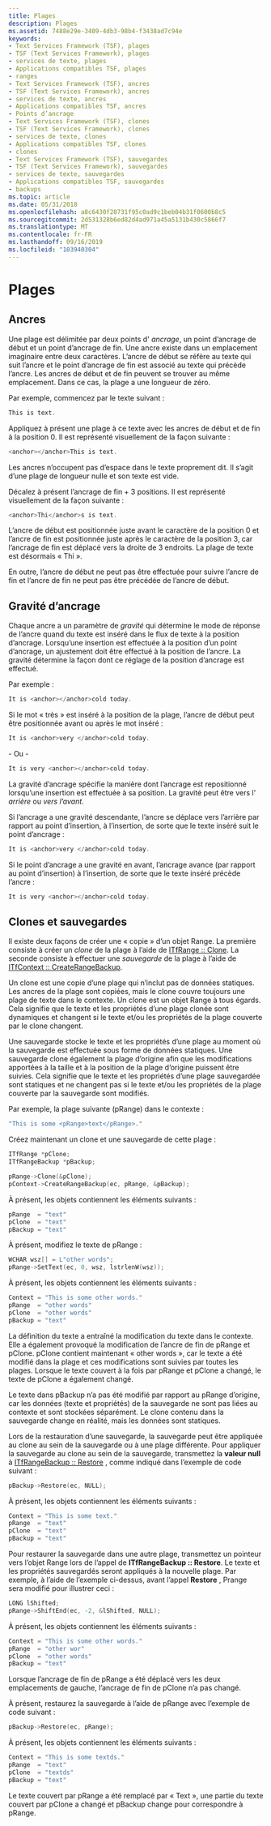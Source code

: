 ```yaml
---
title: Plages
description: Plages
ms.assetid: 7488e29e-3409-4db3-98b4-f3438ad7c94e
keywords:
- Text Services Framework (TSF), plages
- TSF (Text Services Framework), plages
- services de texte, plages
- Applications compatibles TSF, plages
- ranges
- Text Services Framework (TSF), ancres
- TSF (Text Services Framework), ancres
- services de texte, ancres
- Applications compatibles TSF, ancres
- Points d’ancrage
- Text Services Framework (TSF), clones
- TSF (Text Services Framework), clones
- services de texte, clones
- Applications compatibles TSF, clones
- clones
- Text Services Framework (TSF), sauvegardes
- TSF (Text Services Framework), sauvegardes
- services de texte, sauvegardes
- Applications compatibles TSF, sauvegardes
- backups
ms.topic: article
ms.date: 05/31/2018
ms.openlocfilehash: a8c6430f28731f95c0ad9c1beb04b31f0600b8c5
ms.sourcegitcommit: 2d531328b6ed82d4ad971a45a5131b430c5866f7
ms.translationtype: MT
ms.contentlocale: fr-FR
ms.lasthandoff: 09/16/2019
ms.locfileid: "103940304"
---
```

# <a name="ranges"></a>Plages

## <a name="anchors"></a>Ancres

Une plage est délimitée par deux points d' *ancrage*, un point d’ancrage de début et un point d’ancrage de fin. Une ancre existe dans un emplacement imaginaire entre deux caractères. L’ancre de début se réfère au texte qui suit l’ancre et le point d’ancrage de fin est associé au texte qui précède l’ancre. Les ancres de début et de fin peuvent se trouver au même emplacement. Dans ce cas, la plage a une longueur de zéro.

Par exemple, commencez par le texte suivant :


```C++
This is text.
```



Appliquez à présent une plage à ce texte avec les ancres de début et de fin à la position 0. Il est représenté visuellement de la façon suivante :


```C++
<anchor></anchor>This is text.
```



Les ancres n’occupent pas d’espace dans le texte proprement dit. Il s’agit d’une plage de longueur nulle et son texte est vide.

Décalez à présent l’ancrage de fin + 3 positions. Il est représenté visuellement de la façon suivante :


```C++
<anchor>Thi</anchor>s is text.
```



L’ancre de début est positionnée juste avant le caractère de la position 0 et l’ancre de fin est positionnée juste après le caractère de la position 3, car l’ancrage de fin est déplacé vers la droite de 3 endroits. La plage de texte est désormais « Thi ».

En outre, l’ancre de début ne peut pas être effectuée pour suivre l’ancre de fin et l’ancre de fin ne peut pas être précédée de l’ancre de début.

## <a name="anchor-gravity"></a>Gravité d’ancrage

Chaque ancre a un paramètre de *gravité* qui détermine le mode de réponse de l’ancre quand du texte est inséré dans le flux de texte à la position d’ancrage. Lorsqu’une insertion est effectuée à la position d’un point d’ancrage, un ajustement doit être effectué à la position de l’ancre. La gravité détermine la façon dont ce réglage de la position d’ancrage est effectué.

Par exemple :


```C++
It is <anchor></anchor>cold today.
```



Si le mot « très » est inséré à la position de la plage, l’ancre de début peut être positionnée avant ou après le mot inséré :


```C++
It is <anchor>very </anchor>cold today.
```



\- Ou -


```C++
It is very <anchor></anchor>cold today.
```



La gravité d’ancrage spécifie la manière dont l’ancrage est repositionné lorsqu’une insertion est effectuée à sa position. La gravité peut être vers l' *arrière* ou *vers l’avant*.

Si l’ancrage a une gravité descendante, l’ancre se déplace vers l’arrière par rapport au point d’insertion, à l’insertion, de sorte que le texte inséré suit le point d’ancrage :


```C++
It is <anchor>very </anchor>cold today.
```



Si le point d’ancrage a une gravité en avant, l’ancrage avance (par rapport au point d’insertion) à l’insertion, de sorte que le texte inséré précède l’ancre :


```C++
It is very <anchor></anchor>cold today.
```



## <a name="clones-and-backups"></a>Clones et sauvegardes

Il existe deux façons de créer une « copie » d’un objet Range. La première consiste à créer un *clone* de la plage à l’aide de [ITfRange :: Clone](/windows/desktop/api/Msctf/nf-msctf-itfrange-clone). La seconde consiste à effectuer une *sauvegarde* de la plage à l’aide de [ITfContext :: CreateRangeBackup](/windows/desktop/api/Msctf/nf-msctf-itfcontext-createrangebackup).

Un clone est une copie d’une plage qui n’inclut pas de données statiques. Les ancres de la plage sont copiées, mais le clone couvre toujours une plage de texte dans le contexte. Un clone est un objet Range à tous égards. Cela signifie que le texte et les propriétés d’une plage clonée sont dynamiques et changent si le texte et/ou les propriétés de la plage couverte par le clone changent.

Une sauvegarde stocke le texte et les propriétés d’une plage au moment où la sauvegarde est effectuée sous forme de données statiques. Une sauvegarde clone également la plage d’origine afin que les modifications apportées à la taille et à la position de la plage d’origine puissent être suivies. Cela signifie que le texte et les propriétés d’une plage sauvegardée sont statiques et ne changent pas si le texte et/ou les propriétés de la plage couverte par la sauvegarde sont modifiés.

Par exemple, la plage suivante (pRange) dans le contexte :


```C++
"This is some <pRange>text</pRange>."
```



Créez maintenant un clone et une sauvegarde de cette plage :


```C++
ITfRange *pClone;
ITfRangeBackup *pBackup;

pRange->Clone(&pClone);
pContext->CreateRangeBackup(ec, pRange, &pBackup);
```



À présent, les objets contiennent les éléments suivants :


```C++
pRange  = "text"
pClone  = "text"
pBackup = "text"
```



À présent, modifiez le texte de pRange :


```C++
WCHAR wsz[] = L"other words";
pRange->SetText(ec, 0, wsz, lstrlenW(wsz));
```



À présent, les objets contiennent les éléments suivants :


```C++
Context = "This is some other words."
pRange  = "other words"
pClone  = "other words"
pBackup = "text"
```



La définition du texte a entraîné la modification du texte dans le contexte. Elle a également provoqué la modification de l’ancre de fin de pRange et pClone. pClone contient maintenant « other words », car le texte a été modifié dans la plage et ces modifications sont suivies par toutes les plages. Lorsque le texte couvert à la fois par pRange et pClone a changé, le texte de pClone a également changé.

Le texte dans pBackup n’a pas été modifié par rapport au pRange d’origine, car les données (texte et propriétés) de la sauvegarde ne sont pas liées au contexte et sont stockées séparément. Le clone contenu dans la sauvegarde change en réalité, mais les données sont statiques.

Lors de la restauration d’une sauvegarde, la sauvegarde peut être appliquée au clone au sein de la sauvegarde ou à une plage différente. Pour appliquer la sauvegarde au clone au sein de la sauvegarde, transmettez la **valeur null** à [ITfRangeBackup :: Restore](/windows/desktop/api/Msctf/nf-msctf-itfrangebackup-restore) , comme indiqué dans l’exemple de code suivant :


```C++
pBackup->Restore(ec, NULL);
```



À présent, les objets contiennent les éléments suivants :


```C++
Context = "This is some text."
pRange  = "text"
pClone  = "text"
pBackup = "text"
```



Pour restaurer la sauvegarde dans une autre plage, transmettez un pointeur vers l’objet Range lors de l’appel de **ITfRangeBackup :: Restore**. Le texte et les propriétés sauvegardés seront appliqués à la nouvelle plage. Par exemple, à l’aide de l’exemple ci-dessus, avant l’appel **Restore** , Prange sera modifié pour illustrer ceci :


```C++
LONG lShifted;
pRange->ShiftEnd(ec, -2, &lShifted, NULL);
```



À présent, les objets contiennent les éléments suivants :


```C++
Context = "This is some other words."
pRange  = "other wor"
pClone  = "other words"
pBackup = "text"
```



Lorsque l’ancrage de fin de pRange a été déplacé vers les deux emplacements de gauche, l’ancrage de fin de pClone n’a pas changé.

À présent, restaurez la sauvegarde à l’aide de pRange avec l’exemple de code suivant :


```C++
pBackup->Restore(ec, pRange);
```



À présent, les objets contiennent les éléments suivants :


```C++
Context = "This is some textds."
pRange  = "text"
pClone  = "textds"
pBackup = "text"
```



Le texte couvert par pRange a été remplacé par « Text », une partie du texte couvert par pClone a changé et pBackup change pour correspondre à pRange.

 

 




